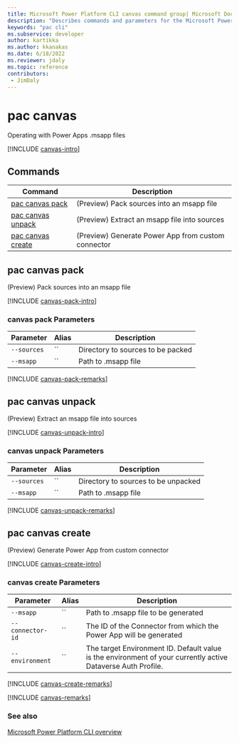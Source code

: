 ```yaml
---
title: Microsoft Power Platform CLI canvas command group| Microsoft Docs
description: "Describes commands and parameters for the Microsoft Power Platform CLI canvas command group."
keywords: "pac cli"
ms.subservice: developer
author: kartikka
ms.author: kkanakas
ms.date: 6/18/2022
ms.reviewer: jdaly
ms.topic: reference
contributors: 
 - JimDaly
---
```

<!-- 
Do not edit this file. 
This file is generated by a program and any changes will be overwritten when this topic is re-generated.
Use the include files to add additional content to this topic.
-->
# pac canvas

Operating with Power Apps .msapp files

[!INCLUDE [canvas-intro](includes/canvas-intro.md)]

## Commands

|Command|Description|
|---------|---------|
|[pac canvas pack](#pac-canvas-pack)|(Preview) Pack sources into an msapp file|
|[pac canvas unpack](#pac-canvas-unpack)|(Preview) Extract an msapp file into sources|
|[pac canvas create](#pac-canvas-create)|(Preview) Generate Power App from custom connector|


## pac canvas pack

(Preview) Pack sources into an msapp file

[!INCLUDE [canvas-pack-intro](includes/canvas-pack-intro.md)]

### canvas pack Parameters

|Parameter|Alias|Description|
|---------|---------|---------|
|`--sources`|``|Directory to sources to be packed|
|`--msapp`|``|Path to .msapp file|

[!INCLUDE [canvas-pack-remarks](includes/canvas-pack-remarks.md)]

## pac canvas unpack

(Preview) Extract an msapp file into sources

[!INCLUDE [canvas-unpack-intro](includes/canvas-unpack-intro.md)]

### canvas unpack Parameters

|Parameter|Alias|Description|
|---------|---------|---------|
|`--sources`|``|Directory to sources to be unpacked|
|`--msapp`|``|Path to .msapp file|

[!INCLUDE [canvas-unpack-remarks](includes/canvas-unpack-remarks.md)]

## pac canvas create

(Preview) Generate Power App from custom connector

[!INCLUDE [canvas-create-intro](includes/canvas-create-intro.md)]

### canvas create Parameters

|Parameter|Alias|Description|
|---------|---------|---------|
|`--msapp`|``|Path to .msapp file to be generated|
|`--connector-id`|``|The ID of the Connector from which the Power App will be generated|
|`--environment`|``|The target Environment ID.  Default value is the environment of your currently active Dataverse Auth Profile.|

[!INCLUDE [canvas-create-remarks](includes/canvas-create-remarks.md)]

[!INCLUDE [canvas-remarks](includes/canvas-remarks.md)]

### See also

[Microsoft Power Platform CLI overview](../introduction.md)